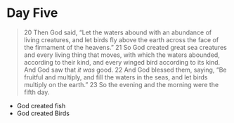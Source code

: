 # Day Five

>   20 Then God said, “Let the waters abound with an abundance of living creatures, and let birds fly above the earth across the face of the firmament of the heavens.” 21 So God created great sea creatures and every living thing that moves, with which the waters abounded, according to their kind, and every winged bird according to its kind. And God saw that *it was* good. 22 And God blessed them, saying, “Be fruitful and multiply, and fill the waters in the seas, and let birds multiply on the earth.” 23 So the evening and the morning were the fifth day.

-   God created fish
-   God created Birds